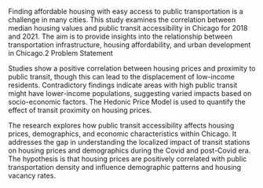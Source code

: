 Finding affordable housing with easy access to public transportation is a challenge in many cities. This study examines the correlation between median housing values and public transit accessibility in Chicago for 2018 and 2021. The aim is to provide insights into the relationship between transportation infrastructure, housing affordability, and urban development in Chicago.2 Problem Statement 

Studies show a positive correlation between housing prices and proximity to public transit, though this can lead to the displacement of low-income residents. Contradictory findings indicate areas with high public transit might have lower-income populations, suggesting varied impacts based on socio-economic factors. The Hedonic Price Model is used to quantify the effect of transit proximity on housing prices.

The research explores how public transit accessibility affects housing prices, demographics, and economic characteristics within Chicago. It addresses the gap in understanding the localized impact of transit stations on housing prices and demographics during the Covid and post-Covid era. The hypothesis is that housing prices are positively correlated with public transportation density and influence demographic patterns and housing vacancy rates.
